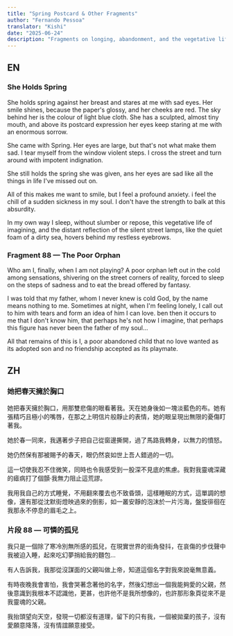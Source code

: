 ```yaml
---
title: "Spring Postcard & Other Fragments"
author: "Fernando Pessoa"
translator: "Kishi"
date: "2025-06-24"
description: "Fragments on longing, abandonment, and the vegetative life of imagining"
---
```


## EN

### She Holds Spring

She holds spring against her breast and stares at me with sad eyes. Her smile shines, because the paper's glossy, and her cheeks are red. The sky behind her is the colour of light blue cloth. She has a sculpted, almost tiny mouth, and above its postcard expression her eyes keep staring at me with an enormous sorrow.

She came with Spring. Her eyes are large, but that's not what make them sad. I tear myself from the window violent steps. I cross the street and turn around with impotent indignation.

She still holds the spring she was given, ans her eyes are sad like all the things in life I've missed out on.

All of this makes me want to smile, but I feel a profound anxiety. i feel the chill of a sudden sickness in my soul. I don't have the strength to balk at this absurdity.

In my own way I sleep, without slumber or repose, this vegetative life of imagining, and the distant reflection of the silent street lamps, like the quiet foam of a dirty sea, hovers behind my restless eyebrows.

### Fragment 88 — The Poor Orphan

Who am I, finally, when I am not playing? A poor orphan left out in the cold among sensations, shivering on the street corners of reality, forced to sleep on the steps of sadness and to eat the bread offered by fantasy.

I was told that my father, whom I never knew is cold God, by the name means nothing to me. Sometimes at night, when I'm feeling lonely, I call out to him with tears and form an idea of him I can love. ben then it occurs to me that I don't know him, that perhaps he's not how I imagine, that perhaps this figure has never been the father of my soul...

All that remains of this is I, a poor abandoned child that no love wanted as its adopted son and no friendship accepted as its playmate.

## ZH

### 她把春天擁於胸口

她把春天擁於胸口，用那雙悲傷的眼看著我。天在她身後如一塊淡藍色的布。她有張精巧且極小的嘴唇，在那之上明信片般靜止的表情，她的眼呈現出無限的憂傷盯著我。

她於春一同來，我邁著步子把自己從窗邊撕開，過了馬路我轉身，以無力的憤怒。

她仍然保有那被賜予的春天，眼仍然哀如世上吾人錯過的一切。

這一切使我忍不住微笑，同時也令我感受到一股深不見底的焦慮。我對我靈魂深藏的瘧病打了個顫·我無力阻止這荒謬。

我用我自己的方式睡覺，不用翻來覆去也不致昏頭，這樣睡眠的方式，這單調的想像，還有那從沈默街燈映過來的倒影，如一叢安靜的泡沫於一片污海，盤旋徘徊在我那永不停息的眉毛之上。

### 片段 88 — 可憐的孤兒

我只是一個除了寒冷別無所感的孤兒，在現實世界的街角發抖，在哀傷的步伐聲中我被迫入睡，起來吃幻夢捎給我的麵包...

有人告訴我，我那從沒謀面的父親叫做上帝，知道這個名字對我來說毫無意義。

有時夜晚我會害怕，我會哭著念著他的名字，然後幻想出一個我能夠愛的父親，然後意識到我根本不認識他，更甚，也許他不是我所想像的，也許那形象頁從來不是我靈魂的父親。

我抬頭望向天空，發現一切都沒有道理，留下的只有我，一個被拋棄的孩子，沒有愛願意降落，沒有情誼願意接受。

